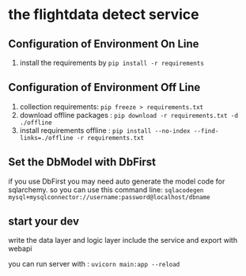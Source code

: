 # the flightdata detect service

## Configuration of Environment On Line
1. install the requirements by `pip install -r requirements`


## Configuration of Environment Off Line
1. collection requirements: `pip freeze > requirements.txt`
2. download offline packages : `pip download -r requirements.txt -d ./offline`
3. install requirements offline : `pip install --no-index --find-links=./offline -r requirements.txt ` 

## Set the DbModel with DbFirst
if you use DbFirst you may need auto generate the model code for sqlarchemy.
so you can use this command line: `sqlacodegen mysql+mysqlconnector://username:password@localhost/dbname`

## start your dev
write the data layer and logic layer
include the service and export with webapi

you can run server with : `uvicorn main:app --reload`
